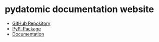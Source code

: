 # pydatomic documentation website

* [GitHub Repository](https://github.com/patrsc/pydatomic)
* [PyPI Package](https://pypi.org/project/pydatomic/)
* [Documentation](https://pydatomic.github.io/)
